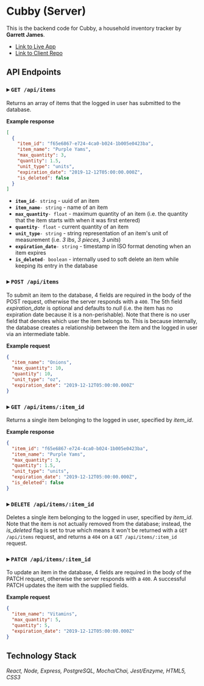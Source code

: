 # Cubby (Server)

This is the backend code for Cubby, a household inventory tracker by **Garrett James**.

- [Link to Live App](https://cubby-drab.vercel.app/)
- [Link to Client Repo](https://github.com/gjames5355/cubby-client)

## API Endpoints

### ▸ `GET /api/items`

Returns an array of items that the logged in user has submitted to the database.

**Example response**

```JSON
[
  {
    "item_id": "f65e6867-e724-4ca0-b024-1b005e0423ba",
    "item_name": "Purple Yams",
    "max_quantity": 3,
    "quantity": 1.5,
    "unit_type": "units",
    "expiration_date": "2019-12-12T05:00:00.000Z",
    "is_deleted": false
  }
]
```

- **`item_id`**`- string` - uuid of an item
- **`item_name`**`- string` - name of an item
- **`max_quantity`**`- float` - maximum quantity of an item (i.e. the quantity that the item starts with when it was first entered)
- **`quantity`**`- float` - current quantity of an item
- **`unit_type`**`- string` - string representation of an item's unit of measurement (i.e. _3 lbs_, _3 pieces_, _3 units_)
- **`expiration_date`**`- string` - timestamp in ISO format denoting when an item expires
- **`is_deleted`**`- boolean` - internally used to soft delete an item while keeping its entry in the database

### ▸ `POST /api/items`

To submit an item to the database, 4 fields are required in the body of the POST request, otherwise the server responds with a `400`. The 5th field _expiration_date_ is optional and defaults to _null_ (i.e. the item has no expiration date because it is a non-perishable). Note that there is no user field that denotes which user the item belongs to. This is because internally, the database creates a relationship between the item and the logged in user via an intermediate table.

**Example request**

```JSON
{
  "item_name": "Onions",
  "max_quantity": 10,
  "quantity": 10,
  "unit_type": "oz",
  "expiration_date": "2019-12-12T05:00:00.000Z"
}
```

### ▸ `GET /api/items/:item_id`

Returns a single item belonging to the logged in user, specified by _item_id_.

**Example response**

```JSON
{
  "item_id": "f65e6867-e724-4ca0-b024-1b005e0423ba",
  "item_name": "Purple Yams",
  "max_quantity": 3,
  "quantity": 1.5,
  "unit_type": "units",
  "expiration_date": "2019-12-12T05:00:00.000Z",
  "is_deleted": false
}
```

### ▸ `DELETE /api/items/:item_id`

Deletes a single item belonging to the logged in user, specified by _item_id_. Note that the item is not actually removed from the database; instead, the _is_deleted_ flag is set to true which means it won't be returned with a `GET /api/items` request, and returns a `404` on a `GET /api/items/:item_id` request.

### ▸ `PATCH /api/items/:item_id`

To update an item in the database, 4 fields are required in the body of the PATCH request, otherwise the server responds with a `400`. A successful PATCH updates the item with the supplied fields.

**Example request**

```JSON
{
  "item_name": "Vitamins",
  "max_quantity": 5,
  "quantity": 5,
  "expiration_date": "2019-12-12T05:00:00.000Z"
}
```

## Technology Stack

_React, Node, Express, PostgreSQL, Mocha/Chai, Jest/Enzyme, HTML5, CSS3_
